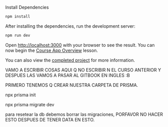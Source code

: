 Install Dependencies

```bash
npm install
```

After installing the dependencies, run the development server:

```bash
npm run dev
```

Open [http://localhost:3000](http://localhost:3000) with your browser to see the result. You can now begin the [Course App Overview](https://frontendmasters.com/courses/fullstack-app-next/course-app-overview/) lesson.

You can also view the [completed project](https://github.com/Hendrixer/fullstack-music) for more information.



VAMO A ESCRIBIR COSAS AQUI Q NO ESCRIBIR N EL CURSO ANTERIOR Y DESPUES LAS VAMOS A PASAR AL GITBOOK EN INGLES :B

PRIMERO TENEMOS Q CREAR NUESTRA CARPETA DE PRISMA.

npx prisma init

npx prisma migrate dev

para resetear la db debemos borrar las migraciones, PORFAVOR NO HACER ESTO DESPUES DE TENER DATA EN ESTO.